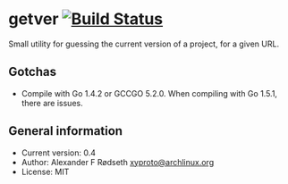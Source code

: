 # getver [![Build Status](https://travis-ci.org/xyproto/getver.svg?branch=master)](https://travis-ci.org/xyproto/getver)

Small utility for guessing the current version of a project, for a given URL.

Gotchas
-------

* Compile with Go 1.4.2 or GCCGO 5.2.0. When compiling with Go 1.5.1, there are issues.

General information
-------------------

* Current version: 0.4
* Author: Alexander F Rødseth <xyproto@archlinux.org>
* License: MIT

